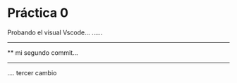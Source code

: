  # Práctica 0

Probando el visual Vscode...
......

****************************
** mi segundo commit...
********************************


.... tercer cambio